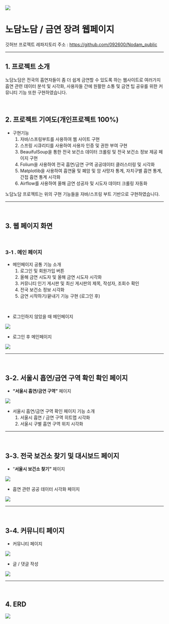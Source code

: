 <img src="./README%20%EC%9D%B4%EB%AF%B8%EC%A7%80/%EB%85%B8%EB%8B%B4%EB%85%B8%EB%8B%B4%20%EB%A1%9C%EA%B3%A0.png">


# 노담노담 / 금연 장려 웹페이지

깃허브 프로젝트 레파지토리 주소 : https://github.com/092600/Nodam_public

---

## 1. 프로젝트 소개

노담노담은 전국의 흡연자들이 좀 더 쉽게 금연할 수 있도록 하는 웹사이트로 여러가지 흡연 관련 데이터 분석 및 시각화,  사용자들 간에 원활한 소통 및 금연 팁 공유를 위한 커뮤니티 기능 또한 구현하였습니다.

<br>

## 2. 프로젝트 기여도(개인프로젝트 100%)

- 구현기능
    1. 자바/스프링부트를 사용하여 웹 사이트 구현
    2. 스프링 시큐리티를 사용하여 사용자 인증 및 권한 부여 구현
    3. BeauifulSoup을 통한 전국 보건소 데이터 크롤링 및 전국 보건소 정보 제공 페이지 구현
    4. Folium을 사용하여 전국 흡연/금연 구역 공공데이터 클러스터링 및 시각화
    5. Matplotlib을 사용하여 흡연율 및 폐암 및 암 사망자 통계, 자치구별 흡연 통계, 간접 흡연 통계 시각화
    6. Airflow를 사용하여 올해 금연 성공자 및 시도자 데이터 크롤링 자동화

노담노담 프로젝트는 위의 구현 기능들을 자바/스프링 부트 기반으로 구현하였습니다.

---

<br>

## 3. 웹 페이지 화면

<br>

### 3-1 . 메인 페이지

- 메인페이지 공통 기능 소개
    1. 로그인 및 회원가입 버튼
    2. 올해 금연 시도자 및 올해 금연 시도자 시각화
    3. 커뮤니티 인기 게시판 및 최신 게시판의 제목, 작성자, 조회수 확인
    4. 전국 보건소 정보 시각화
    5. 금연 시작하기/끝내기 기능 구현 (로그인 후)
    
<br>

- 로그인하지 않았을 때 메인페이지

<img src="./README%20%EC%9D%B4%EB%AF%B8%EC%A7%80/%EB%A1%9C%EA%B7%B8%EC%9D%B8%EC%95%88%ED%95%9C%20%EB%A9%94%EC%9D%B8%ED%8E%98%EC%9D%B4%EC%A7%80.gif">

<br>

- 로그인 후 메인페이지

<img src="./README%20%EC%9D%B4%EB%AF%B8%EC%A7%80/%EB%A1%9C%EA%B7%B8%EC%9D%B8%20%EB%A9%94%EC%9D%B8%ED%8E%98%EC%9D%B4%EC%A7%80.gif">    
    
---

<br>

## 3-2. 서울시 흡연/금연 구역 확인 확인 페이지

- **“서울시 흡연/금연 구역”** 페이지
    
<img src="./README%20%EC%9D%B4%EB%AF%B8%EC%A7%80/%EC%A7%80%EB%8F%84.gif">    
    
    

- 서울시 흡연/금연 구역 확인 페이지 기능 소개
    1. 서울시 흡연 / 금연 구역 히트맵 시각화
    2. 서울시 구별 흡연 구역 위치 시각화
    

---

<br>

## 3-3. 전국 보건소 찾기 및 대시보드 페이지

- “**서울시 보건소 찾기”** 페이지

<img src="./README%20%EC%9D%B4%EB%AF%B8%EC%A7%80/%EC%A0%84%EA%B5%AD%20%EB%B3%B4%EA%B1%B4%EC%86%8C%20%EC%B0%BE%EA%B8%B0.gif">    

<br>

- 흡연 관련 공공 데이터 시각화 페이지
    
<img src="./README%20%EC%9D%B4%EB%AF%B8%EC%A7%80/%EB%8C%80%EC%8B%9C%EB%B3%B4%EB%93%9C.gif">    
    

---

<br>

## 3-4. 커뮤니티 페이지

- 커뮤니티 페이지

<img src="./README%20%EC%9D%B4%EB%AF%B8%EC%A7%80/%EC%BB%A4%EB%AE%A4%EB%8B%88%ED%8B%B0%20%EB%A9%94%EC%9D%B8%20%EA%B8%B0%EB%8A%A5.gif">    
    
<br>

- 글 / 댓글 작성

<img src="./README%20%EC%9D%B4%EB%AF%B8%EC%A7%80/%EC%BB%A4%EB%AE%A4%EB%8B%88%ED%8B%B0%20%EA%B8%80%20%EC%9E%91%EC%84%B1%20%EB%B0%8F%20%EB%8C%93%EA%B8%80%20%EC%9E%91%EC%84%B1.gif">        
    

---

<br>

## 4. ERD

<img src="./README%20%EC%9D%B4%EB%AF%B8%EC%A7%80/ERD.png">        
